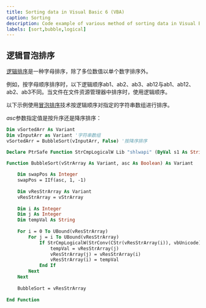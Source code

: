 ```yaml
---
title: Sorting data in Visual Basic 6 (VBA)
caption: Sorting
description: Code example of various method of sorting data in Visual Basic 6 (VBA)
labels: [sort,bubble,logical]
---
```

## 逻辑冒泡排序

[逻辑排序](https://en.wikipedia.org/wiki/Natural_sort_order)是一种字母排序，除了多位数值以单个数字排序外。

例如，按字母顺序排序时，以下逻辑顺序ab1、ab2、ab3、ab12与ab1、ab12、ab2、ab3不同。当文件在文件资源管理器中排序时，使用逻辑顺序。

以下示例使用[冒泡排序](https://en.wikipedia.org/wiki/Bubble_sort)技术按逻辑顺序对指定的字符串数组进行排序。

*asc*参数指定值是按升序还是降序排序：

~~~ vb
Dim vSortedArr As Variant
Dim vInputArr as Variant '字符串数组
vSortedArr = BubbleSort(vInputArr, False) '按降序排序
~~~

~~~ vb
Declare PtrSafe Function StrCmpLogicalW Lib "shlwapi" (ByVal s1 As String, ByVal s2 As String) As Integer

Function BubbleSort(vStrArray As Variant, asc As Boolean) As Variant
    
    Dim swapPos As Integer
    swapPos = IIf(asc, 1, -1)
    
    Dim vResStrArray As Variant
    vResStrArray = vStrArray
    
    Dim i As Integer
    Dim j As Integer
    Dim tempVal As String
    
    For i = 0 To UBound(vResStrArray)
        For j = i To UBound(vResStrArray)
            If StrCmpLogicalW(StrConv(CStr(vResStrArray(i)), vbUnicode), StrConv(CStr(vResStrArray(j)), vbUnicode)) = swapPos Then
                tempVal = vResStrArray(j)
                vResStrArray(j) = vResStrArray(i)
                vResStrArray(i) = tempVal
            End If
        Next
    Next
    
    BubbleSort = vResStrArray
    
End Function
~~~


